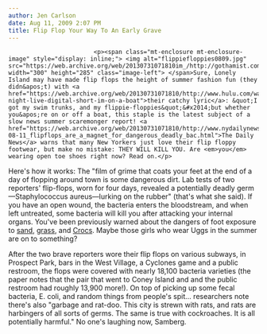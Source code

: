 ```yaml
---
author: Jen Carlson
date: Aug 11, 2009 2:07 PM
title: Flip Flop Your Way To An Early Grave
---
```



                            
                            
                            
                            <p><span class="mt-enclosure mt-enclosure-image" style="display: inline;"> <img alt="flippiefloppies0809.jpg" src="https://web.archive.org/web/20130731071810im_/http://gothamist.com/attachments/arts_jen/flippiefloppies0809.jpg" width="300" height="285" class="image-left"> </span>Sure, Lonely Island may have made flip flops the height of summer fashion fun (they didn&apos;t) with <a href="https://web.archive.org/web/20130731071810/http://www.hulu.com/watch/56632/saturday-night-live-digital-short-im-on-a-boat">their catchy lyric</a>: &quot;I got my swim trunks, and my flippie-floppies&quot;&#x2014;but whether you&apos;re on or off a boat, this staple is the latest subject of a slow news summer scaremonger report! <a href="https://web.archive.org/web/20130731071810/http://www.nydailynews.com/lifestyle/health/2009/08/11/2009-08-11_flipflops_are_a_magnet_for_dangerous_deadly_bac.html">The Daily News</a> warns that many New Yorkers just love their flip floppy footwear, but make no mistake: THEY WILL KILL YOU. Are <em>you</em> wearing open toe shoes right now? Read on.</p>

<p>Here&apos;s how it works: The &quot;film of grime that coats your feet at the end of a day of flopping around town is some dangerous dirt. Lab tests of two reporters&apos; flip-flops, worn for four days, revealed a potentially deadly germ&#x2014;Staphylococcus aureus&#x2014;lurking on the rubber&quot; (that&apos;s what she said). If you have an open wound, the bacteria enters the bloodstream, and when left untreated, some bacteria will kill you after attacking your internal organs. You&apos;ve been previously warned about the dangers of foot exposure to <a href="https://web.archive.org/web/20130731071810/http://gothamist.com/2009/07/10/are_your_children_safe_from_sand.php">sand</a>, <a href="https://web.archive.org/web/20130731071810/http://gothamist.com/2008/05/27/barefoot_in_the.php">grass</a>, and <a href="https://web.archive.org/web/20130731071810/http://gothamist.com/2008/02/07/escalator_injur.php">Crocs</a>. Maybe those girls who wear Uggs in the summer are on to something?</p>

<p>After the two brave reporters wore their flip flops on various subways, in Prospect Park, bars in the West Village, a Cyclones game and a public restroom, the flops were covered with nearly 18,100 bacteria varieties (the paper notes that the pair that went to Coney Island and and the public restroom had roughly 13,900 more!). On top of picking up some fecal bacteria, E. coli, and random things from people&apos;s spit... researchers note there&apos;s also &quot;garbage and rat-doo. This city is strewn with rats, and rats are harbingers of all sorts of germs. The same is true with cockroaches. It is all potentially harmful.&quot; No one&apos;s laughing now, Samberg.</p>
                            
                            
                            